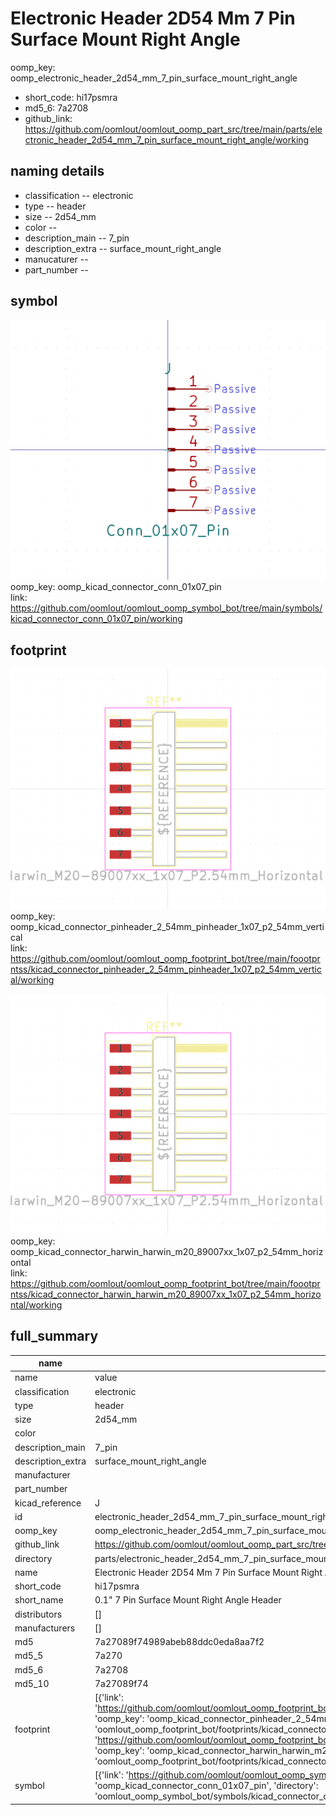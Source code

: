 # Electronic Header 2D54 Mm 7 Pin Surface Mount Right Angle
oomp_key: oomp_electronic_header_2d54_mm_7_pin_surface_mount_right_angle 

  
* short_code: hi17psmra
* md5_6: 7a2708  
* github_link: https://github.com/oomlout/oomlout_oomp_part_src/tree/main/parts/electronic_header_2d54_mm_7_pin_surface_mount_right_angle/working  
## naming details
* classification -- electronic
* type -- header
* size -- 2d54_mm
* color -- 
* description_main -- 7_pin
* description_extra -- surface_mount_right_angle
* manucaturer -- 
* part_number -- 



## symbol

![](symbol/0/working/working_600.png)  
oomp_key: oomp_kicad_connector_conn_01x07_pin  
link: https://github.com/oomlout/oomlout_oomp_symbol_bot/tree/main/symbols/kicad_connector_conn_01x07_pin/working  

## footprint

![](footprint/0/working/working_600.png)  
oomp_key: oomp_kicad_connector_pinheader_2_54mm_pinheader_1x07_p2_54mm_vertical  
link: https://github.com/oomlout/oomlout_oomp_footprint_bot/tree/main/foootprntss/kicad_connector_pinheader_2_54mm_pinheader_1x07_p2_54mm_vertical/working  

![](footprint/0/working/working_600.png)  
oomp_key: oomp_kicad_connector_harwin_harwin_m20_89007xx_1x07_p2_54mm_horizontal  
link: https://github.com/oomlout/oomlout_oomp_footprint_bot/tree/main/foootprntss/kicad_connector_harwin_harwin_m20_89007xx_1x07_p2_54mm_horizontal/working  

## full_summary
| name | value | 
| --- | --- | 
| name | value | 
| classification | electronic | 
| type | header | 
| size | 2d54_mm | 
| color |  | 
| description_main | 7_pin | 
| description_extra | surface_mount_right_angle | 
| manufacturer |  | 
| part_number |  | 
| kicad_reference | J | 
| id | electronic_header_2d54_mm_7_pin_surface_mount_right_angle | 
| oomp_key | oomp_electronic_header_2d54_mm_7_pin_surface_mount_right_angle | 
| github_link | https://github.com/oomlout/oomlout_oomp_part_src/tree/main/parts/electronic_header_2d54_mm_7_pin_surface_mount_right_angle/working | 
| directory | parts/electronic_header_2d54_mm_7_pin_surface_mount_right_angle | 
| name | Electronic Header 2D54 Mm 7 Pin Surface Mount Right Angle | 
| short_code | hi17psmra | 
| short_name | 0.1" 7 Pin Surface Mount Right Angle Header | 
| distributors | [] | 
| manufacturers | [] | 
| md5 | 7a27089f74989abeb88ddc0eda8aa7f2 | 
| md5_5 | 7a270 | 
| md5_6 | 7a2708 | 
| md5_10 | 7a27089f74 | 
| footprint | [{'link': 'https://github.com/oomlout/oomlout_oomp_footprint_bot/tree/main/foootprntss/kicad_connector_pinheader_2_54mm_pinheader_1x07_p2_54mm_vertical', 'oomp_key': 'oomp_kicad_connector_pinheader_2_54mm_pinheader_1x07_p2_54mm_vertical', 'directory': 'oomlout_oomp_footprint_bot/footprints/kicad_connector_pinheader_2_54mm_pinheader_1x07_p2_54mm_vertical//working/working.kicad_mod'}, {'link': 'https://github.com/oomlout/oomlout_oomp_footprint_bot/tree/main/foootprntss/kicad_connector_harwin_harwin_m20_89007xx_1x07_p2_54mm_horizontal', 'oomp_key': 'oomp_kicad_connector_harwin_harwin_m20_89007xx_1x07_p2_54mm_horizontal', 'directory': 'oomlout_oomp_footprint_bot/footprints/kicad_connector_harwin_harwin_m20_89007xx_1x07_p2_54mm_horizontal//working/working.kicad_mod'}] | 
| symbol | [{'link': 'https://github.com/oomlout/oomlout_oomp_symbol_bot/tree/main/symbols/kicad_connector_conn_01x07_pin', 'oomp_key': 'oomp_kicad_connector_conn_01x07_pin', 'directory': 'oomlout_oomp_symbol_bot/symbols/kicad_connector_conn_01x07_pin//working/working.kicad_sym'}] | 
